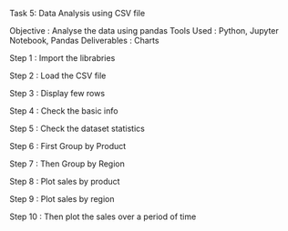 Task 5: Data Analysis using CSV file

Objective : Analyse the data using pandas
Tools Used : Python, Jupyter Notebook, Pandas
Deliverables : Charts

Step 1 : Import the librabries

Step 2 : Load the CSV file

Step 3 : Display few rows

Step 4 : Check the basic info

Step 5 : Check the dataset statistics

Step 6 : First Group by Product

Step 7 : Then Group by Region

Step 8 : Plot sales by product

Step 9 : Plot sales by region

Step 10 : Then plot the sales over a period of time
